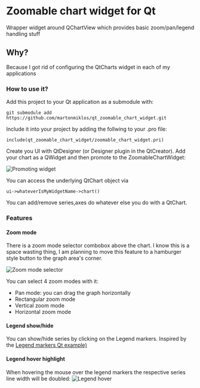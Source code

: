 # Zoomable chart widget for Qt

Wrapper widget around QChartView which provides basic zoom/pan/legend handling stuff

## Why?

Because I got rid of configuring the QtCharts widget in each of my applications

### How to use it?

Add this project to your Qt application as a submodule with:

```
git submodule add https://github.com/martonmiklos/qt_zoomable_chart_widget.git
```

Include it into your project by adding the follwing to your .pro file:

```
include(qt_zoomable_chart_widget/zoomable_chart_widget.pri)
```

Create you UI with QtDesigner (or Designer plugin in the QtCreator).
Add your chart as a QWidget and then promote to the ZoomableChartWidget:

![Promoting widget](https://raw.githubusercontent.com/martonmiklos/qt_zoomable_chart_widget/master/screenshots/promote_to.png "Promoting widget")

You can access the underlying QtChart object via 

```
ui->whateverIsMyWidgetName->chart()
```

You can add/remove series,axes do whatever else you do with a QtChart.

### Features

#### Zoom mode
There is a zoom mode selector combobox above the chart. I know this is a space wasting thing, I am planning to move this feature to a hamburger style button to the graph area's corner.

![Zoom mode selector](https://raw.githubusercontent.com/martonmiklos/qt_zoomable_chart_widget/master/screenshots/zoom_selector.png "Zoom mode selector")

You can select 4 zoom modes with it:

- Pan mode: you can drag the graph horizontally
- Rectangular zoom mode
- Vertical zoom mode
- Horizontal zoom mode

#### Legend show/hide
You can show/hide series by clicking on the Legend markers. Inspired by the [Legend markers Qt example)](https://doc.qt.io/qt-5/qtcharts-legendmarkers-example.html)

#### Legend hover highlight
When hovering the mouse over the legend markers the respective series line width will be doubled:
![Legend hover](https://raw.githubusercontent.com/martonmiklos/qt_zoomable_chart_widget/master/screenshots/hover.png "Legend hover")
